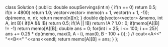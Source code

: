 class Solution {
public:
double soupServings(int n) {
if(n == 0)
return 0.5;
if(n > 4800)
return 1.0;
vector<vector<double>> memo(n + 1, vector<double>(n + 1, -1));
dp(memo, n, n);
return memo[n][n];
}
double dp(vector<vector<double>> &memo, int A, int B){
if(!A && !B)
return 0.5;
if(!A || !B)
return !A ? 1.0 : 0;
if(memo[A][B] != -1)
return memo[A][B];
double ans = 0;
for(int i = 25; i <= 100; i += 25){
ans += 0.25 * dp(memo, max(0, A - i), max(0, B - 100 + i));
}
// cout<<A<<" "<<B<<" "<<ans<<endl;
return memo[A][B] = ans;
}
};